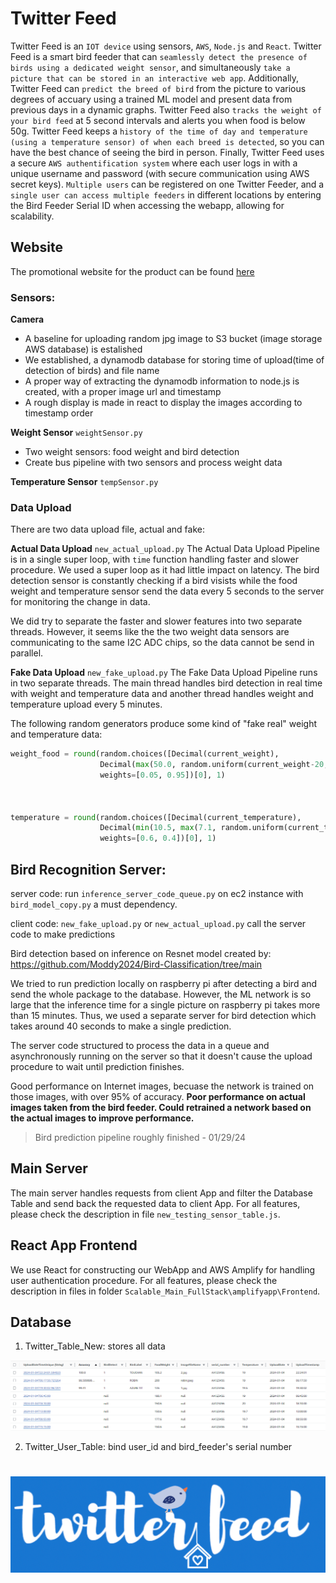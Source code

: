 # Twitter Feed
Twitter Feed is an `IOT device` using sensors, `AWS`, `Node.js` and `React`. Twitter Feed is a smart bird feeder that can `seamlessly detect the presence of birds using a dedicated weight sensor`, and simultaneously `take a picture that can be stored in an interactive web app`. Additionally, Twitter Feed can `predict the breed of bird` from the picture to various degrees of accuary using a trained ML model and present data from previous days in a dynamic graphs. Twitter Feed also `tracks the weight of your bird feed` at 5 second intervals and alerts you when food is below 50g. Twitter Feed keeps a `history of the time of day and temperature (using a temperature sensor) of when each breed is detected`, so you can have the best chance of seeing the bird in person. Finally, Twitter Feed uses a secure `AWS authentification system` where each user logs in with a unique username and password (with secure communication using AWS secret keys). `Multiple users` can be registered on one Twitter Feeder, and a `single user can access multiple feeders` in different locations by entering the Bird Feeder Serial ID when accessing the webapp, allowing for scalability. 

## Website

The promotional website for the product can be found [here](https://riyachard.wixsite.com/twitterfeed)

### Sensors:

**Camera**
* A baseline for uploading random jpg image to S3 bucket (image storage AWS database) is estalished
* We established, a dynamodb database for storing time of upload(time of detection of birds) and file name
* A proper way of extracting the dynamodb information to node.js is created, with a proper image url and timestamp
* A rough display is made in react to display the images according to timestamp order

**Weight Sensor** `weightSensor.py`   
* Two weight sensors: food weight and bird detection
* Create bus pipeline with two sensors and process weight data

**Temperature Sensor** `tempSensor.py` 

### Data Upload
There are two data upload file, actual and fake:

**Actual Data Upload** `new_actual_upload.py`
The Actual Data Upload Pipeline is in a single super loop, with `time` function handling faster and slower procedure. We used a super loop as it had little impact on latency. The bird detection sensor is constantly checking if a bird visists while the food weight and temperature sensor send the data every 5 seconds to the server for monitoring the change in data.

We did try to separate the faster and slower features into two separate threads. However, it seems like the the two weight data sensors are communicating to the same I2C ADC chips, so the data cannot be send in parallel.

**Fake Data Upload** `new_fake_upload.py`
The Fake Data Upload Pipeline runs in two separate threads. The main thread handles bird detection in real time with weight and temperature data and another thread handles weight and temperature upload every 5 minutes.

The following random generators produce some kind of "fake real" weight and temperature data:
```python
weight_food = round(random.choices([Decimal(current_weight), 
                    Decimal(max(50.0, random.uniform(current_weight-20, current_weight)))],
                    weights=[0.05, 0.95])[0], 1)
            
        

temperature = round(random.choices([Decimal(current_temperature), 
                    Decimal(min(10.5, max(7.1, random.uniform(current_temperature-0.5, current_temperature+0.5))))],
                    weights=[0.6, 0.4])[0], 1)
```


## Bird Recognition Server:
server code: run `inference_server_code_queue.py` on ec2 instance with `bird_model_copy.py` a must dependency.

client code: `new_fake_upload.py` or `new_actual_upload.py` call the server code to make predictions

Bird detection based on inference on Resnet model created by: https://github.com/Moddy2024/Bird-Classification/tree/main

We tried to run prediction locally on raspberry pi after detecting a bird and send the whole package to the database. However, the ML network is so large that the inference time for a single picture on raspberry pi takes more than 15 minutes. Thus, we used a separate server for bird detection which takes around 40 seconds to make a single prediction.

The server code structured to process the data in a queue and asynchronously running on the server so that it doesn't cause the upload procedure to wait until prediction finishes.

Good performance on Internet images, becuase the network is trained on those images, with over 95% of accuracy. **Poor performance on actual images taken from the bird feeder. Could retrained a network based on the actual images to improve performance.**

>Bird prediction pipeline roughly finished - 01/29/24 

## Main Server 
The main server handles requests from client App and filter the Database Table and send back the requested data to client App. For all features, please check the description in file `new_testing_sensor_table.js`.

## React App Frontend
We use React for constructing our WebApp and AWS Amplify for handling user authentication procedure. For all features, please check the description in files in folder `Scalable_Main_FullStack\amplifyapp\Frontend`.

## Database
1. Twitter_Table_New: stores all data

![alt text](image.png)


2. Twitter_User_Table: bind user_id and bird_feeder's serial number

#

![alt text](image-1.png)
